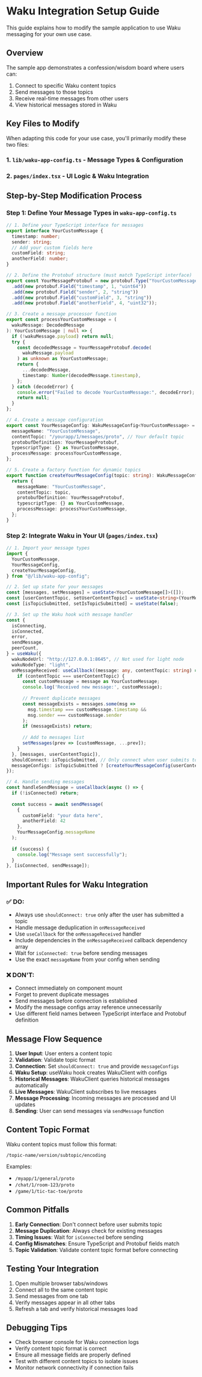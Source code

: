# Waku Integration Setup Guide

This guide explains how to modify the sample application to use Waku messaging for your own use case.

## Overview

The sample app demonstrates a confession/wisdom board where users can:
1. Connect to specific Waku content topics
2. Send messages to those topics  
3. Receive real-time messages from other users
4. View historical messages stored in Waku

## Key Files to Modify

When adapting this code for your use case, you'll primarily modify these two files:

### 1. `lib/waku-app-config.ts` - Message Types & Configuration
### 2. `pages/index.tsx` - UI Logic & Waku Integration

## Step-by-Step Modification Process

### Step 1: Define Your Message Types in `waku-app-config.ts`

```typescript
// 1. Define your TypeScript interface for messages
export interface YourCustomMessage {
  timestamp: number;
  sender: string;
  // Add your custom fields here
  customField: string;
  anotherField: number;
}

// 2. Define the Protobuf structure (must match TypeScript interface)
export const YourMessageProtobuf = new protobuf.Type("YourCustomMessage")
  .add(new protobuf.Field("timestamp", 1, "uint64"))
  .add(new protobuf.Field("sender", 2, "string"))
  .add(new protobuf.Field("customField", 3, "string"))
  .add(new protobuf.Field("anotherField", 4, "uint32"));

// 3. Create a message processor function
export const processYourCustomMessage = (
  wakuMessage: DecodedMessage
): YourCustomMessage | null => {
  if (!wakuMessage.payload) return null;
  try {
    const decodedMessage = YourMessageProtobuf.decode(
      wakuMessage.payload
    ) as unknown as YourCustomMessage;
    return {
      ...decodedMessage,
      timestamp: Number(decodedMessage.timestamp),
    };
  } catch (decodeError) {
    console.error("Failed to decode YourCustomMessage:", decodeError);
    return null;
  }
};

// 4. Create a message configuration
export const YourMessageConfig: WakuMessageConfig<YourCustomMessage> = {
  messageName: "YourCustomMessage",
  contentTopic: "/yourapp/1/messages/proto", // Your default topic
  protobufDefinition: YourMessageProtobuf,
  typescriptType: {} as YourCustomMessage,
  processMessage: processYourCustomMessage,
};

// 5. Create a factory function for dynamic topics
export function createYourMessageConfig(topic: string): WakuMessageConfig<YourCustomMessage> {
  return {
    messageName: "YourCustomMessage",
    contentTopic: topic,
    protobufDefinition: YourMessageProtobuf,
    typescriptType: {} as YourCustomMessage,
    processMessage: processYourCustomMessage,
  };
}
```

### Step 2: Integrate Waku in Your UI (`pages/index.tsx`)

```typescript
// 1. Import your message types
import {
  YourCustomMessage,
  YourMessageConfig,
  createYourMessageConfig,
} from "@/lib/waku-app-config";

// 2. Set up state for your messages
const [messages, setMessages] = useState<YourCustomMessage[]>([]);
const [userContentTopic, setUserContentTopic] = useState<string>(YourMessageConfig.contentTopic);
const [isTopicSubmitted, setIsTopicSubmitted] = useState(false);

// 3. Set up the Waku hook with message handler
const { 
  isConnecting,
  isConnected,
  error,
  sendMessage,
  peerCount,
} = useWaku({
  wakuNodeUrl: "http://127.0.0.1:8645", // Not used for light node
  wakuNodeType: "light",
  onMessageReceived: useCallback((message: any, contentTopic: string) => {
    if (contentTopic === userContentTopic) {
      const customMessage = message as YourCustomMessage;
      console.log('Received new message:', customMessage);
      
      // Prevent duplicate messages
      const messageExists = messages.some(msg => 
        msg.timestamp === customMessage.timestamp && 
        msg.sender === customMessage.sender
      );
      if (messageExists) return;
      
      // Add to messages list
      setMessages(prev => [customMessage, ...prev]);
    }
  }, [messages, userContentTopic]),
  shouldConnect: isTopicSubmitted, // Only connect when user submits topic
  messageConfigs: isTopicSubmitted ? [createYourMessageConfig(userContentTopic)] : [],
});

// 4. Handle sending messages
const handleSendMessage = useCallback(async () => {
  if (!isConnected) return;
  
  const success = await sendMessage(
    { 
      customField: "your data here",
      anotherField: 42 
    }, 
    YourMessageConfig.messageName
  );
  
  if (success) {
    console.log("Message sent successfully");
  }
}, [isConnected, sendMessage]);
```

## Important Rules for Waku Integration

### ✅ DO:
- Always use `shouldConnect: true` only after the user has submitted a topic
- Handle message deduplication in `onMessageReceived`
- Use `useCallback` for the `onMessageReceived` handler
- Include dependencies in the `onMessageReceived` callback dependency array
- Wait for `isConnected: true` before sending messages
- Use the exact `messageName` from your config when sending

### ❌ DON'T:
- Connect immediately on component mount
- Forget to prevent duplicate messages
- Send messages before connection is established
- Modify the message configs array reference unnecessarily
- Use different field names between TypeScript interface and Protobuf definition

## Message Flow Sequence

1. **User Input**: User enters a content topic
2. **Validation**: Validate topic format
3. **Connection**: Set `shouldConnect: true` and provide `messageConfigs`
4. **Waku Setup**: useWaku hook creates WakuClient with configs
5. **Historical Messages**: WakuClient queries historical messages automatically
6. **Live Messages**: WakuClient subscribes to live messages
7. **Message Processing**: Incoming messages are processed and UI updates
8. **Sending**: User can send messages via `sendMessage` function

## Content Topic Format

Waku content topics must follow this format:
```
/topic-name/version/subtopic/encoding
```

Examples:
- `/myapp/1/general/proto`
- `/chat/1/room-123/proto` 
- `/game/1/tic-tac-toe/proto`

## Common Pitfalls

1. **Early Connection**: Don't connect before user submits topic
2. **Message Duplication**: Always check for existing messages
3. **Timing Issues**: Wait for `isConnected` before sending
4. **Config Mismatches**: Ensure TypeScript and Protobuf fields match
5. **Topic Validation**: Validate content topic format before connecting

## Testing Your Integration

1. Open multiple browser tabs/windows
2. Connect all to the same content topic
3. Send messages from one tab
4. Verify messages appear in all other tabs
5. Refresh a tab and verify historical messages load

## Debugging Tips

- Check browser console for Waku connection logs
- Verify content topic format is correct
- Ensure all message fields are properly defined
- Test with different content topics to isolate issues
- Monitor network connectivity if connection fails
